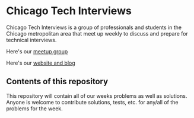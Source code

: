 # Chicago Tech Interviews

Chicago Tech Interviews is a group of professionals and students in the
Chicago metropolitan area that meet up weekly to discuss and prepare for
technical interviews.

Here's our [meetup group](https://www.meetup.com/Chicago-Tech-Interviews/)

Here's our [website and blog](http://www.chicagotechinterviews.com/)

## Contents of this repository

This repository will contain all of our weeks problems as well as solutions.
Anyone is welcome to contribute solutions, tests, etc. for any/all of the
problems for the week. 